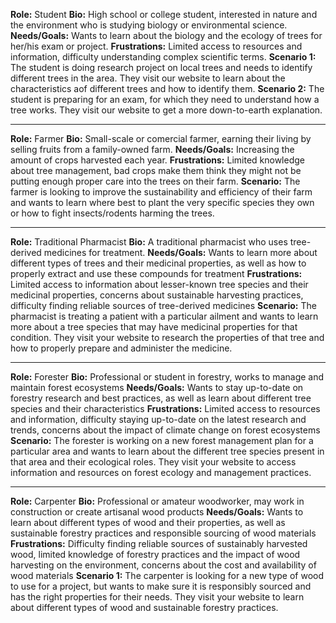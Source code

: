 **Role:** Student **Bio:** High school or college student, interested in nature
and the environment who is studying biology or environmental science.
**Needs/Goals:** Wants to learn about the biology and the ecology of trees for
her/his exam or project. **Frustrations:** Limited access to resources and
information, difficulty understanding complex scientific terms. **Scenario 1:**
The student is doing research project on local trees and needs to identify
different trees in the area. They visit our website to learn about the
characteristics aof different trees and how to identify them. **Scenario 2:**
The student is preparing for an exam, for which they need to understand how a
tree works. They visit our website to get a more down-to-earth explanation.

---

**Role:** Farmer **Bio:** Small-scale or comercial farmer, earning their living
by selling fruits from a family-owned farm. **Needs/Goals:** Increasing the
amount of crops harvested each year. **Frustrations:** Limited knowledge about
tree management, bad crops make them think they might not be putting enough
proper care into the trees on their farm. **Scenario:** The farmer is looking to
improve the sustainability and efficiency of their farm and wants to learn where
best to plant the very specific species they own or how to fight insects/rodents
harming the trees.

---

**Role:** Traditional Pharmacist **Bio:** A traditional pharmacist who uses
tree-derived medicines for treatment. **Needs/Goals:** Wants to learn more about
different types of trees and their medicinal properties, as well as how to
properly extract and use these compounds for treatment **Frustrations:** Limited
access to information about lesser-known tree species and their medicinal
properties, concerns about sustainable harvesting practices, difficulty finding
reliable sources of tree-derived medicines **Scenario:** The pharmacist is
treating a patient with a particular ailment and wants to learn more about a
tree species that may have medicinal properties for that condition. They visit
your website to research the properties of that tree and how to properly prepare
and administer the medicine.

---

**Role:** Forester **Bio:** Professional or student in forestry, works to manage
and maintain forest ecosystems **Needs/Goals:** Wants to stay up-to-date on
forestry research and best practices, as well as learn about different tree
species and their characteristics **Frustrations:** Limited access to resources
and information, difficulty staying up-to-date on the latest research and
trends, concerns about the impact of climate change on forest ecosystems
**Scenario:** The forester is working on a new forest management plan for a
particular area and wants to learn about the different tree species present in
that area and their ecological roles. They visit your website to access
information and resources on forest ecology and management practices.

---

**Role:** Carpenter **Bio:** Professional or amateur woodworker, may work in
construction or create artisanal wood products **Needs/Goals:** Wants to learn
about different types of wood and their properties, as well as sustainable
forestry practices and responsible sourcing of wood materials **Frustrations:**
Difficulty finding reliable sources of sustainably harvested wood, limited
knowledge of forestry practices and the impact of wood harvesting on the
environment, concerns about the cost and availability of wood materials
**Scenario 1:** The carpenter is looking for a new type of wood to use for a
project, but wants to make sure it is responsibly sourced and has the right
properties for their needs. They visit your website to learn about different
types of wood and sustainable forestry practices.
